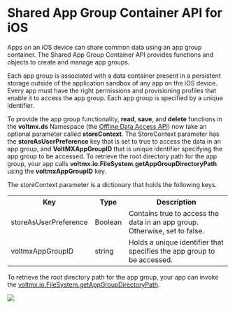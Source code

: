 <a id="shared-app-group-container-api-for-ios"></a>

Shared App Group Container API for iOS
======================================

Apps on an iOS device can share common data using an app group container. The Shared App Group Container API provides functions and objects to create and manage app groups.

Each app group is associated with a data container present in a persistent storage outside of the application sandbox of any app on the iOS device. Every app must have the right permissions and provisioning profiles that enable it to access the app group. Each app group is specified by a unique identifier.

To provide the app group functionality, **read**, **save**, and **delete** functions in the **voltmx.ds** Namespace (the [Offline Data Access API](data_store_library.md#offline-data-access-api)) now take an optional parameter called **storeContext**. The StoreContext parameter has the **storeAsUserPreference** key that is set to true to access the data in an app group, and **VoltMXAppGroupID** that is unique identifier specifying the app group to be accessed. To retrieve the root directory path for the app group, your app calls **voltmx.io.FileSystem.getAppGroupDirectoryPath** using the **voltmxAppGroupID** key.

The storeContext parameter is a dictionary that holds the following keys.

<table style="width: 100%;mc-table-style: url('resources/tablestyles/basic.css');" class="TableStyle-Basic" cellspacing="0"><colgroup><col class="TableStyle-Basic-Column-Column1"> <col class="TableStyle-Basic-Column-Column1"> <col class="TableStyle-Basic-Column-Column1"></colgroup><tbody><tr class="TableStyle-Basic-Body-Body1"><th class="TableStyle-Basic-BodyE-Column1-Body1">Key</th><th class="TableStyle-Basic-BodyE-Column1-Body1">Type</th><th class="TableStyle-Basic-BodyD-Column1-Body1">Description</th></tr><tr class="TableStyle-Basic-Body-Body1"><td class="TableStyle-Basic-BodyE-Column1-Body1">storeAsUserPreference</td><td class="TableStyle-Basic-BodyE-Column1-Body1">Boolean</td><td class="TableStyle-Basic-BodyD-Column1-Body1">Contains true to access the data in an app group. Otherwise, set to false.</td></tr><tr class="TableStyle-Basic-Body-Body1"><td class="TableStyle-Basic-BodyB-Column1-Body1">voltmxAppGroupID</td><td class="TableStyle-Basic-BodyB-Column1-Body1">string</td><td class="TableStyle-Basic-BodyA-Column1-Body1">Holds a unique identifier that specifies the app group to be accessed.</td></tr></tbody></table>

To retrieve the root directory path for the app group, your app can invoke the [voltmx.io.FileSystem.getAppGroupDirectoryPath](voltmx.io.filesystem_functions.md#volt-mx-io-filesystem-getappgroupdirectorypath).

![](resources/prettify/onload.png)
